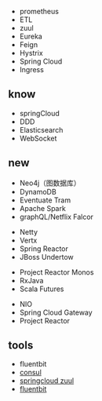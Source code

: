 

+ prometheus
+ ETL
+ zuul
+ Eureka
+ Feign
+ Hystrix
+ Spring Cloud
+ Ingress



## know
+ springCloud
+ DDD
+ Elasticsearch
+ WebSocket

## new

+ Neo4j（图数据库）
+ DynamoDB
+ Eventuate Tram
+ Apache Spark
+ graphQL/Netflix Falcor
<!-- 异步IO -->
+ Netty
+ Vertx
+ Spring Reactor
+ JBoss Undertow
<!-- 响应式 -->
+ Project Reactor Monos
+ RxJava
+ Scala Futures
<!-- -- -->
+ NIO
+ Spring Cloud Gateway
+ Project Reactor


## tools
+ fluentbit
+ [consul](https://www.hi-linux.com/posts/6132.html)
+ [springcloud zuul](http://www.ityouknow.com/springcloud/2017/06/01/gateway-service-zuul.html)
+ [fluentbit](https://fluentbit.io/)